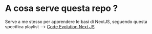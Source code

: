 # A cosa serve questa repo ?
Serve a me stesso per apprendere le basi di NextJS, seguendo questa specifica playlist --> [Code Evolution Next JS](https://www.youtube.com/watch?v=f93g238p9tM&list=PLC3y8-rFHvwjOKd6gdf4QtV1uYNiQnruI)

